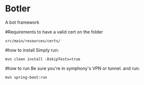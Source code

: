 # Botler
A bot framework

#Requirements
to have a valid cert on the folder
```
src/main/resources/certs/
```
#how to install
Simply run:
```
mvn clean install -DskipTests=true
```

#how to run
Be sure you're in symphony's VPN or tunnel.
and run:
```
mvn spring-boot:run
```
